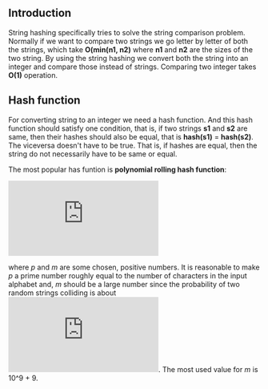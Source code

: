 ## Introduction

String hashing specifically tries to solve the string comparison problem. Normally if we want to compare two strings we go letter by letter of both the strings, which take **O(min(n1, n2)** where **n1** and **n2** are the sizes of the two string. By using the string hashing we convert both the string into an integer and compare those instead of strings. Comparing two integer takes **O(1)** operation.

## Hash function
For converting string to an integer we need a hash function. And this hash function should satisfy one condition, that is, if two strings **s1** and **s2** are same, then their hashes should also be equal, that is **hash(s1)** = **hash(s2)**. The viceversa doesn't have to be true. That is, if hashes are equal, then the string do not necessarily have to be same or equal.

The most popular has funtion is **polynomial rolling hash function**:

![](https://latex.codecogs.com/gif.latex?hash%28s%29%20%3D%20s%5B0%5D%20&plus;%20s%5B1%5D%20%5Ccdot%20p%20&plus;%20s%5B2%5D%20%5Ccdot%20p%5E2%20&plus;%20s%5B3%5D%20%5Ccdot%20p%5E3%20&plus;%20%5Ccdots%20&plus;%20s%5Bn-1%5D%20%5Ccdot%20p%5E%7Bn-1%7D%20%5Cmod%20m)

where _p_ and _m_ are some chosen, positive numbers. It is reasonable to make _p_ a prime number roughly equal to the number of characters in the input alphabet and, _m_  should be a large number since the probability of two random strings colliding is about ![](https://latex.codecogs.com/gif.latex?%5Cinline%20%5Cdpi%7B100%7D%20%5Csmall%20%5Capprox%20%5Cfrac%7B1%7D%7Bm%7D). The most used value for _m_ is 10^9 + 9.